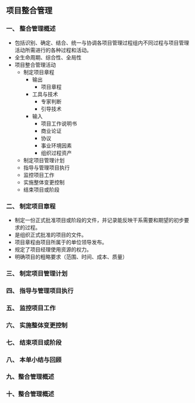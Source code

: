 ## 项目整合管理
### 一、 整合管理概述
* 包括识别、确定、结合、统一与协调各项目管理过程组内不同过程与项目管理活动所需进行的各种过程和活动。
* 全生命周期、综合性、全局性
* 项目整合管理活动
  - 制定项目章程
    - 输出
      - 项目章程
    - 工具与技术
      - 专家判断
      - 引导技术
    - 输入
      - 项目工作说明书
      - 商业论证
      - 协议
      - 事业环境因素
      - 组织过程资产
  - 制定项目管理计划
  - 指导与管理项目执行
  - 监控项目工作
  - 实施整体变更控制
  - 结束项目或阶段
### 二、 制定项目章程
* 制定一份正式批准项目或阶段的文件，并记录能反映干系需要和期望的初步要求的过程。
* 是组织正式批准的项目的文件。
* 项目章程由项目所属于的单位领导发布。
* 规定了项目经理使用资源的权力。
* 明确项目的粗略要求（范围、时间、成本、质量）

### 三、 制定项目管理计划

### 四、 指导与管理项目执行
### 五、 监控项目工作
### 六、 实施整体变更控制
### 七、 结束项目或阶段
### 八、 本单小结与回顾
### 九、整合管理概述
### 十、整合管理概述
